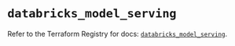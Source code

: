 # `databricks_model_serving`

Refer to the Terraform Registry for docs: [`databricks_model_serving`](https://registry.terraform.io/providers/databricks/databricks/1.34.0/docs/resources/model_serving).
